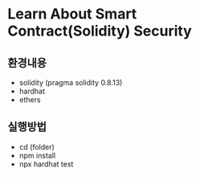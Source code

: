 # Learn About Smart Contract(Solidity) Security

## 환경내용
- solidity (pragma solidity 0.8.13)
- hardhat
- ethers

## 실행방법
- cd (folder)
- npm install
- npx hardhat test
